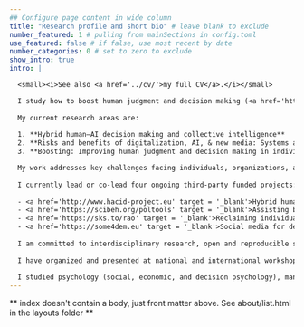 ```yaml
---
## Configure page content in wide column
title: "Research profile and short bio" # leave blank to exclude
number_featured: 1 # pulling from mainSections in config.toml
use_featured: false # if false, use most recent by date
number_categories: 0 # set to zero to exclude
show_intro: true
intro: |

  <small><i>See also <a href='../cv/'>my full CV</a>.</i></small>

  I study how to boost human judgment and decision making (<a href='https://scienceofboosting.org' target = '_blank'>scienceofboosting.org</a>) by investigating human and machine behavior—drawing on psychology, cognitive science, AI, collective intelligence, and computational social science. I head the <a href='https://www.mpib-berlin.mpg.de/research/research-centers/adaptive-rationality/research-areas/boosting-decision-making' target = '_blank'>research area "boosting decision making"</a> (<a href='https://scienceofboosting.org' target = '_blank'>scienceofboosting.org</a>), am a <a href='https://www.mpib-berlin.mpg.de/staff/stefan-herzog' target = '_blank'>senior research scientist</a>, and serve as one of the director&apos;s deputies at the <a href='https://www.mpib-berlin.mpg.de/research/research-centers/adaptive-rationality' target = '_blank'>Center for Adaptive Rationality</a>  at the <a href='https://www.mpib-berlin.mpg.de/en' target = '_blank'>Max Planck Institute for Human Development</a> in Berlin. I actively engage in science communication, policy advising, and applied problem solving.
  
  My current research areas are:
  
  1. **Hybrid human–AI decision making and collective intelligence**
  2. **Risks and benefits of digitalization, AI, & new media: Systems and behavioral interventions for resilient citizens, organizations, & societies**
  3. **Boosting: Improving human judgment and decision making in individuals and teams**

  My work addresses key challenges facing individuals, organizations, and societies: building better and more trustworthy hybrid human–AI teams, ensuring AI supports (rather than erodes) human competences, and strengthening resilience against misinformation, manipulation, and risks of generative AI.
  
  I currently lead or co-lead four ongoing third-party funded projects:
  
  - <a href='http://www.hacid-project.eu' target = '_blank'>Hybrid human artificial collective intelligence in open-ended decision making (HACID)</a> for medical diagnostics and climate services (EU Horizon grant, co-PI)
  - <a href='https://scibeh.org/poltools' target = '_blank'>Assisting behavioral science and evidence-based policy making using online machine tools (POLTOOLS)</a> (DFG grant, PI)
  - <a href='https://sks.to/rao' target = '_blank'>Reclaiming individual autonomy and democratic discourse online: How to rebalance human and algorithmic decision making (Reclaiming autonomy online/RAO)</a> (Volkswagen Foundation grant, co-PI)
  - <a href='https://some4dem.eu' target = '_blank'>Social media for democracy – understanding the causal mechanisms of digital citizenship (SoMe4Dem)</a> (EU Horizon grant, co-PI)
  
  I am committed to interdisciplinary research, open and reproducible science, research-led teaching, and building inclusive, equitable research environments. I have published in top international peer-reviewed journals (e.g., Annual Review of Psychology, Nature Human Behaviour, Perspectives in Psychological Science, PNAS, Psychological Science, Science Advances, and Trends in Cognitive Sciences) and have been featured in Science, Scientific American, and cited in academic and popular books, including Superforecasting by Tetlock and Gardner. In 2010 I received the <a href='https://sjdm.org/history.html' target = '_blank'>Hillel Einhorn New Investigator Award of the Society for Judgment and Decision Making</a>.
  
  I have organized and presented at national and international workshops, symposia and conferences and have been invited to give talks and keynotes at academic institutions in the US, Germany, Spain, Switzerland, and the UK (incl., The University of Chicago Booth School of Business, University of California, London School of Economics, ETH Zürich, Ecole Normale Supérieure, Universitat Pompeu Fabra, Max Planck Institute for Research on Collective Goods).
  
  I studied psychology (social, economic, and decision psychology), management (organizational science and marketing), and computer science, and received my PhD in psychology from the University of Basel in 2009.
---
```


** index doesn't contain a body, just front matter above.
See about/list.html in the layouts folder **